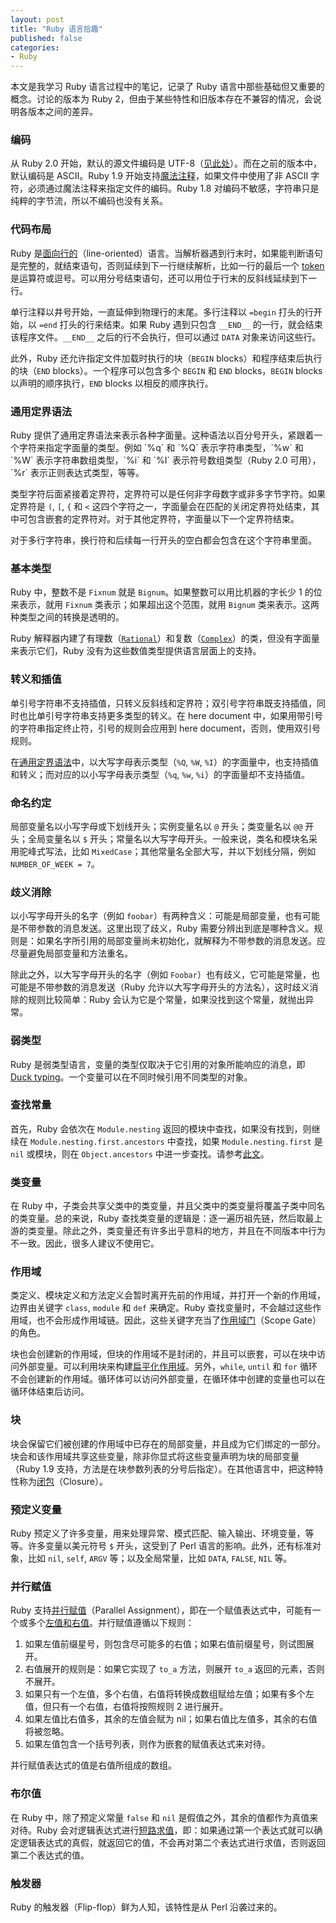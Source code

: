 ```yaml
---
layout: post
title: "Ruby 语言拾趣"
published: false
categories:
- Ruby
---
```


本文是我学习 Ruby 语言过程中的笔记，记录了 Ruby 语言中那些基础但又重要的概念。讨论的版本为 Ruby 2，但由于某些特性和旧版本存在不兼容的情况，会说明各版本之间的差异。

### 编码
从 Ruby 2.0 开始，默认的源文件编码是 UTF-8（[见此处][1]）。而在之前的版本中，默认编码是 ASCII。Ruby 1.9 开始支持[魔法注释][2]，如果文件中使用了非 ASCII 字符，必须通过魔法注释来指定文件的编码。Ruby 1.8 对编码不敏感，字符串只是纯粹的字节流，所以不编码也没有关系。

### 代码布局
Ruby 是[面向行的][3]（line-oriented）语言。当解析器遇到行末时，如果能判断语句是完整的，就结束语句，否则延续到下一行继续解析，比如一行的最后一个 [token][4] 是运算符或逗号。可以用分号结束语句，还可以用位于行末的反斜线延续到下一行。

单行注释以井号开始，一直延伸到物理行的末尾。多行注释以 `=begin` 打头的行开始，以 `=end` 打头的行来结束。如果 Ruby 遇到只包含 `__END__` 的一行，就会结束该程序文件。`__END__` 之后的行不会执行，但可以通过 `DATA` 对象来访问这些行。

此外，Ruby 还允许指定文件加载时执行的块（`BEGIN` blocks）和程序结束后执行的块（`END` blocks）。一个程序可以包含多个 `BEGIN` 和 `END` blocks，`BEGIN` blocks 以声明的顺序执行，`END` blocks 以相反的顺序执行。

<h3 id="GDS">通用定界语法</h3>
Ruby 提供了通用定界语法来表示各种字面量。这种语法以百分号开头，紧跟着一个字符来指定字面量的类型。例如 `%q` 和 `%Q` 表示字符串类型，`%w` 和 `%W` 表示字符串数组类型，`%i` 和 `%I` 表示符号数组类型（Ruby 2.0 可用），`%r` 表示正则表达式类型，等等。

类型字符后面紧接着定界符，定界符可以是任何非字母数字或非多字节字符。如果定界符是 `(`, `[`, `{` 和 `<` 这四个字符之一，字面量会在匹配的关闭定界符处结束，其中可包含嵌套的定界符对。对于其他定界符，字面量以下一个定界符结束。

对于多行字符串，换行符和后续每一行开头的空白都会包含在这个字符串里面。

### 基本类型
Ruby 中，整数不是 `Fixnum` 就是 `Bignum`。如果整数可以用比机器的字长少 1 的位来表示，就用 `Fixnum` 类表示；如果超出这个范围，就用 `Bignum` 类来表示。这两种类型之间的转换是透明的。

Ruby 解释器内建了有理数（[`Rational`][5]）和复数（[`Complex`][6]）的类，但没有字面量来表示它们，Ruby 没有为这些数值类型提供语言层面上的支持。

### 转义和插值
单引号字符串不支持插值，只转义反斜线和定界符；双引号字符串既支持插值，同时也比单引号字符串支持更多类型的转义。在 here document 中，如果用带引号的字符串指定终止符，引号的规则会应用到 here document，否则，使用双引号规则。

在[通用定界语法][7]中，以大写字母表示类型（`%Q`, `%W`, `%I`）的字面量中，也支持插值和转义；而对应的以小写字母表示类型（`%q`, `%w`, `%i`）的字面量却不支持插值。

### 命名约定
局部变量名以小写字母或下划线开头；实例变量名以 `@` 开头；类变量名以 `@@` 开头；全局变量名以 `$` 开头；常量名以大写字母开头。一般来说，类名和模块名采用驼峰式写法，比如 `MixedCase`；其他常量名全部大写，并以下划线分隔，例如 `NUMBER_OF_WEEK = 7`。

### 歧义消除
以小写字母开头的名字（例如 `foobar`）有两种含义：可能是局部变量，也有可能是不带参数的消息发送。这里出现了歧义，Ruby 需要分辨出到底是哪种含义。规则是：如果名字所引用的局部变量尚未初始化，就解释为不带参数的消息发送。应尽量避免局部变量和方法重名。

除此之外，以大写字母开头的名字（例如 `Foobar`）也有歧义，它可能是常量，也可能是不带参数的消息发送（Ruby 允许以大写字母开头的方法名），这时歧义消除的规则比较简单：Ruby 会认为它是个常量，如果没找到这个常量，就抛出异常。

### 弱类型
Ruby 是弱类型语言，变量的类型仅取决于它引用的对象所能响应的消息，即 [Duck typing][8]。一个变量可以在不同时候引用不同类型的对象。

### 查找常量
首先，Ruby 会依次在 `Module.nesting` 返回的模块中查找，如果没有找到，则继续在 `Module.nesting.first.ancestors` 中查找，如果 `Module.nesting.first` 是 `nil` 或模块，则在 `Object.ancestors` 中进一步查找。请参考[此文][10]。

### 类变量
在 Ruby 中，子类会共享父类中的类变量，并且父类中的类变量将覆盖子类中同名的类变量。总的来说，Ruby 查找类变量的逻辑是：逐一遍历祖先链，然后取最上游的类变量。除此之外，类变量还有许多出乎意料的地方，并且在不同版本中行为不一致。因此，很多人建议不使用它。

### 作用域
类定义、模块定义和方法定义会暂时离开先前的作用域，并打开一个新的作用域，边界由关键字 `class`, `module` 和 `def` 来确定。Ruby 查找变量时，不会越过这些作用域，也不会形成作用域链。因此，这些关键字充当了[作用域门][11]（Scope Gate）的角色。

块也会创建新的作用域，但块的作用域不是封闭的，并且可以嵌套，可以在块中访问外部变量。可以利用块来构建[扁平化作用域][12]。另外，`while`, `until` 和 `for` 循环不会创建新的作用域。循环体可以访问外部变量，在循环体中创建的变量也可以在循环体结束后访问。

### 块
块会保留它们被创建的作用域中已存在的局部变量，并且成为它们绑定的一部分。块会和该作用域共享这些变量，除非你显式将这些变量声明为块的局部变量（Ruby 1.9 支持，方法是在块参数列表的分号后指定）。在其他语言中，把这种特性称为[闭包][13]（Closure）。

### 预定义变量
Ruby 预定义了许多变量，用来处理异常、模式匹配、输入输出、环境变量，等等。许多变量以美元符号 `$` 开头，这受到了 Perl 语言的影响。此外，还有标准对象，比如 `nil`, `self`, `ARGV` 等；以及全局常量，比如 `DATA`, `FALSE`, `NIL` 等。

### 并行赋值
Ruby 支持[并行赋值][14]（Parallel Assignment），即在一个赋值表达式中，可能有一个或多个[左值和右值][15]。并行赋值遵循以下规则：

1. 如果左值前缀星号，则包含尽可能多的右值；如果右值前缀星号，则试图展开。
2. 右值展开的规则是：如果它实现了 `to_a` 方法，则展开 `to_a` 返回的元素，否则不展开。
3. 如果只有一个左值，多个右值，右值将转换成数组赋给左值；如果有多个左值，但只有一个右值，右值将按照规则 2 进行展开。
4. 如果左值比右值多，其余的左值会赋为 nil；如果右值比左值多，其余的右值将被忽略。
5. 如果左值包含一个括号列表，则作为嵌套的赋值表达式来对待。

并行赋值表达式的值是右值所组成的数组。

### 布尔值
在 Ruby 中，除了预定义常量 `false` 和 `nil` 是假值之外，其余的值都作为真值来对待。Ruby 会对逻辑表达式进行[短路求值][16]，即：如果通过第一个表达式就可以确定逻辑表达式的真假，就返回它的值，不会再对第二个表达式进行求值，否则返回第二个表达式的值。

### 触发器
Ruby 的触发器（Flip-flop）鲜为人知，该特性是从 Perl 沿袭过来的。

[1]: https://bugs.ruby-lang.org/issues/6679
[2]: http://en.wikibooks.org/wiki/Ruby_Programming/Encoding#Using_Encodings
[3]: http://en.wikipedia.org/wiki/Line-oriented_programming_language
[4]: http://en.wikipedia.org/wiki/Token_(parser)#Token
[5]: http://www.ruby-doc.org/core-2.0.0/Rational.html
[6]: http://www.ruby-doc.org/core-2.0.0/Complex.html
[7]: #GDS
[8]: http://en.wikipedia.org/wiki/Duck_typing
[9]: http://cirw.in/blog/constant-lookup
[10]: http://cirw.in/blog/constant-lookup
[11]: http://hopsoft.github.io/blog/ruby-metaprogramming-idioms/#scope_gate
[12]: http://hopsoft.github.io/blog/ruby-metaprogramming-idioms/#flat_scope
[13]: http://en.wikipedia.org/wiki/Closure_(computer_programming)
[14]: http://en.wikipedia.org/wiki/Assignment_(computer_science)#Parallel_assignment
[15]: http://en.wikipedia.org/wiki/Value_(computer_science)#Assignment:_l-values_and_r-values
[16]: http://en.wikipedia.org/wiki/Short-circuit_evaluation
